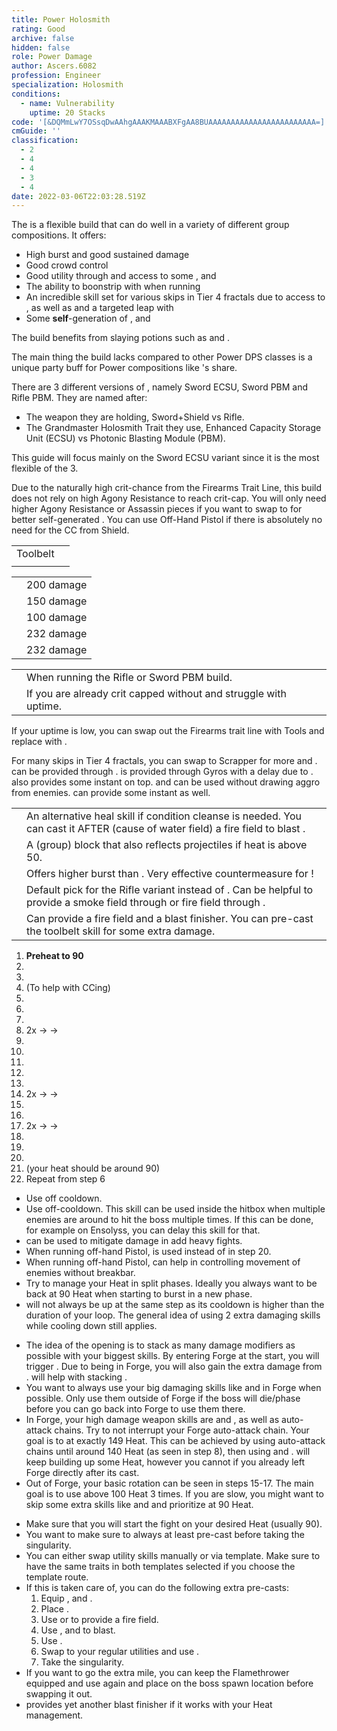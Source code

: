 ```yaml
---
title: Power Holosmith
rating: Good
archive: false
hidden: false
role: Power Damage
author: Ascers.6082
profession: Engineer
specialization: Holosmith
conditions:
  - name: Vulnerability
    uptime: 20 Stacks
code: '[&DQMmLwY7OSsqDwAAhgAAAKMAAABXFgAA8BUAAAAAAAAAAAAAAAAAAAAAAAA=]'
cmGuide: ''
classification:
  - 2
  - 4
  - 4
  - 3
  - 4
date: 2022-03-06T22:03:28.519Z
---
```


The <Specialization text="Power Holosmith" name="Holosmith"/> is a flexible build that can do well in a variety of different group compositions.
It offers:

- High burst and good sustained damage
- Good crowd control
- Good utility through <Condition name="Vulnerability"/> and access to some <Condition name="Blinded"/>, <Condition name="Crippled"/> and <Condition name="Immobile"/>
- The ability to boonstrip with <Skill name="Detonate Mine Field"/> when running <Skill name="Throw Mine"/>
- An incredible skill set for various skips in Tier 4 fractals due to access to <Effect name="Stealth"/>, as well as <Effect name="Superspeed"/> and a targeted leap with <Skill name="Jump Shot"/>
- Some **self**-generation of <Boon name="Might"/>, <Boon name="Quickness"/> and <Boon name="Fury"/>

The build benefits from slaying potions such as <Item name="Powerful Potion of slaying scarlets armies"/> and <Item name="Impact" type="Sigil"/>.

The main thing the build lacks compared to other Power DPS classes is a unique party buff for Power compositions like <Specialization text="Power Dragonhunter" name="Dragonhunter"/>'s <Skill name="Bane Signet"/> share.

There are 3 different versions of <Specialization text="Power Holosmith" name="Holosmith"/>, namely Sword ECSU, Sword PBM and Rifle PBM. They are named after:

- The weapon they are holding, Sword+Shield vs Rifle.
- The Grandmaster Holosmith Trait they use, Enhanced Capacity Storage Unit (ECSU) vs Photonic Blasting Module (PBM).

This guide will focus mainly on the Sword ECSU variant since it is the most flexible of the 3.

<Divider text="Equipment"/>

<CharacterWithAr> 
<Character title="150 Agony Resistance" gear={{
    "profession": "Engineer",
    "weight": "Medium",
    "gear": [
      "Berserker",
      "Berserker",
      "Berserker",
      "Berserker",
      "Berserker",
      "Berserker",
      "Berserker",
      "Berserker",
      "Berserker",
      "Berserker",
      "Berserker",
      "Berserker",
      "Berserker",
      "Berserker"
    ],
    "attributes": {
      "Health": 15922,
      "Armor": 2343,
      "Power": 3496,
      "Precision": 2286,
      "Toughness": 1225,
      "Vitality": 1000,
      "Ferocity": 1756,
      "Condition Damage": 750,
      "Expertise": 0,
      "Concentration": 225,
      "Healing Power": 0,
      "Agony Resistance": 150,
      "Condition Duration": 0,
      "Boon Duration": 0.15,
      "Critical Chance": 1.1123809523809524,
      "Critical Damage": 2.6706666666666666,
      "Bleeding Duration": 0.33,
      "Effective Power": 30616.976963743986,
      "Power DPS": 42677.49580621996,
      "Burning Damage": 355.421875,
      "Burning Stacks": 4,
      "Burning DPS": 1421.6875,
      "Bleeding Damage": 96.3125,
      "Bleeding Stacks": 15.561,
      "Bleeding DPS": 1498.7188125,
      "Poison Damage": 112.84375,
      "Poison Stacks": 2,
      "Poison DPS": 225.6875,
      "Torment Damage": 142.74375,
      "Torment Stacks": 0,
      "Torment DPS": 0,
      "Confusion Damage": 96.3125,
      "Confusion Stacks": 0,
      "Confusion DPS": 0,
      "Damage": 45823.58961871996,
      "Effective Health": 51294713.25,
      "Survivability": 26077.637646161667,
      "Effective Healing": 390,
      "Healing": 390
    },
    "runeId": 24836,
    "runeName": "Scholar",
    "infusions": [
      37131, 37131, 37131, 37131, 37131, 37131, 37131,
      37131, 37131, 37131, 37131, 37131, 37131, 37131,
      37131, 37131, 37131, 37131
    ],
    "weapons": {
      "weapon1MainType": "Sword",
      "weapon1MainSigil1": "Force",
      "weapon1OffType": "Shield",
      "weapon1OffSigil": "Impact"
    },
    "consumables": {
      "foodId": 91805,
      "utility": "Superior Sharpening Stone",
      "infusion": "Mighty +9 Agony Infusion"
    },
    "skills": {
      "heal": "A.E.D",
      "utility1": "Grenade Kit",
      "utility2": "Rifle Turret",
      "utility3": "Laser Disk",
      "elite": "Prime Light Beam"
    },
    "assumedBuffs": [{"id": "Might", "type": "Boon"}, {"id": "Fury", "type": "Boon"}, {"gw2id": 1786, "type": "Trait"}, {"gw2id": 12497, "type": "Skill"}]
}}>

Due to the naturally high crit-chance from the Firearms Trait Line, this build does not rely on high Agony Resistance to reach crit-cap. You will only need higher Agony Resistance or Assassin pieces if you want to swap to <Trait name="Sanguine Array"/> for better self-generated <Boon name="Might"/>. You can use Off-Hand Pistol if there is absolutely no need for the CC from Shield.

</Character>
</CharacterWithAr>

<Divider text="Build"/>

<Grid>
<GridItem sm="7">
<Traits traits1Id="38" traits1="Firearms" traits1SelectedIds="1914,1923,526" traits2Id="6" traits2="Explosives" traits2SelectedIds="1882,1892,1947" traits3Id="57" traits3="Holosmith" traits3SelectedIds="2106,2152,2137"/>

</GridItem>

<GridItem sm="5">
<Card title="Additional Skills">

|                                           |                                                                                                                                                                                                               |
| ----------------------------------------- | ------------------------------------------------------------------------------------------------------------------------------------------------------------------------------------------------------------- |
| Toolbelt                                  | <Skill id="21661" size="big" disableText/><Skill id="6172" size="big" disableText/><Skill id="6178" size="big" disableText/><Skill id="42163" size="big" disableText/>                                        |
| <Skill id="6020" size="big" disableText/> | <Skill id="5806" size="big" disableText/><Skill id="5807" size="big" disableText/><Skill id="5808" size="big" disableText/><Skill id="5809" size="big" disableText/><Skill id="5810" size="big" disableText/> |

</Card>

<Card title="CC skills">

|                                    |            |
| ---------------------------------- | ---------- |
| <Skill id="21661"/>                | 200 damage |
| <Skill name="Magnetic Inversion"/> | 150 damage |
| <Skill id="6057"/>                 | 100 damage |
| <Skill id="42009"/>                | 232 damage |
| <Skill id="42521"/>                | 232 damage |

</Card>

</GridItem>
</Grid>

<Grid>

<GridItem sm="7">
<Card title="Situational Traits">

|                                                                 |                                                                                                                    |
| --------------------------------------------------------------- | ------------------------------------------------------------------------------------------------------------------ |
| <Trait name="Photonic Blasting Module" size="big" disableText/> | When running the Rifle or Sword PBM build.                                                                         |
| <Trait name="Sanguine Array" size="big" disableText/>           | If you are already crit capped without <Trait name="High Caliber"/> and struggle with <Boon name="Might"/> uptime. |

<Traits traits1Id="21" traits1="Tools" traits1SelectedIds="532,512,1856" unembossed/>

If your <Boon name="Quickness"/> uptime is low, you can swap out the Firearms trait line with Tools and replace <Skill id="5805"/> with <Skill id="43739"/>.

<Traits traits1="Scrapper" traits1Selected="Gyroscopic Acceleration" unembossed />

For many skips in Tier 4 fractals, you can swap to Scrapper for more <Effect name="Stealth"/> and <Effect name="Superspeed"/>. <Effect name="Stealth"/> can be provided through <Skill name="Sneak Gyro"/>. <Effect name="Superspeed"/> is provided through Gyros with a delay due to <Trait name="Gyroscopic Acceleration"/>. <Skill name="Medic Gyro"/> also provides some instant <Effect name="Superspeed"/> on top. <Skill name="Bulwark Gyro"/> and <Skill name="Purge Gyro"/> can be used without drawing aggro from enemies. <Skill name="Bypass Coating"/> can provide some instant <Effect name="Superspeed"/> as well.
</Card>
</GridItem>

<GridItem sm="5">
<Card title="Situational Skills">

|                                                     |                                                                                                                                                                                                         |
| --------------------------------------------------- | ------------------------------------------------------------------------------------------------------------------------------------------------------------------------------------------------------- |
| <Skill id="5857" size="big" disableText/>           | An alternative heal skill if condition cleanse is needed. You can cast it AFTER (cause of water field) a fire field to blast <Boon name="might"/>.                                                      |
| <Skill id="43739" size="big" disableText/>          | A (group) block that also reflects projectiles if heat is above 50.                                                                                                                                     |
| <Skill id="30337" size="big" disableText/>          | Offers higher burst than <Skill id="5818"/>. Very effective countermeasure for <Instability name="No Pain, No Gain"/>!                                                                                  |
| <Skill name="Bomb Kit" size="big" disableText/>     | Default pick for the Rifle variant instead of <Skill name="Rifle Turret"/>. Can be helpful to provide a smoke field through <Skill name="Smoke Bomb"/> or fire field through <Skill name="Fire Bomb"/>. |
| <Skill name="Flamethrower" size="big" disableText/> | Can provide a fire field and a blast finisher. You can pre-cast the toolbelt skill <Skill name="Incendiary Ammo"/> for some extra damage.                                                               |

</Card>

</GridItem>
</Grid>

<Divider text="Rotation/Skill Usage"/>

<Grid>
<GridItem sm="6">
<Card title="Rotation">

1.  **Preheat to 90**
2.  <Skill name="Laser Disk" profession="Engineer"/>
3.  <Skill name="engage Photon Forge" profession="Engineer"/>
4.  <Skill name="Prime light beam" profession="Engineer"/> (To help with CCing)
5.  <Skill name="Grenade Barrage" profession="Engineer"/>
6.  <Skill name="Corona Burst" profession="Engineer"/>
7.  <Skill name="Photon Blitz" profession="Engineer"/>
8.  2x <Skill name="Light Strike" profession="Engineer"/> -> <Skill name="Bright Slash" profession="Engineer"/> -> <Skill name="Flash Cutter" profession="Engineer"/>
9.  <Skill name="Corona Burst" profession="Engineer"/>
10. <Skill name="Deactivate Photon Forge" profession="Engineer"/>
11. <Skill name="Refraction Cutter" profession="Engineer"/>
12. <Skill name="Shrapnel Grenade" profession="Engineer"/>
13. <Skill name="Poison Grenade" profession="Engineer"/>
14. 2x <Skill name="Sun Edge" profession="Engineer"/> -> <Skill name="Sun Ripper" profession="Engineer"/> -> <Skill name="Gleam Saber" profession="Engineer"/>
15. <Skill name="Refraction Cutter" profession="Engineer"/>
16. <Skill name="Shrapnel Grenade" profession="Engineer"/>
17. 2x <Skill name="Sun Edge" profession="Engineer"/> -> <Skill name="Sun Ripper" profession="Engineer"/> -> <Skill name="Gleam Saber" profession="Engineer"/>
18. <Skill name="Refraction Cutter" profession="Engineer"/>
19. <Skill name="Shrapnel Grenade" profession="Engineer"/>
20. <Skill name="Freeze Grenade" profession="Engineer"/>
21. <Skill name="engage Photon Forge" profession="Engineer"/> (your heat should be around 90)
22. Repeat from step 6

</Card>
<Card title="Notes">

- Use <Skill id="6178"/> off cooldown.
- Use <Skill id="42163"/> off-cooldown. This skill can be used inside the hitbox when multiple enemies are around to hit the boss multiple times. If this can be done, for example on Ensolyss, you can delay this skill for that.
- <Skill id="5808"/> can be used to mitigate damage in add heavy fights.
- When running off-hand Pistol, <Skill name="Blowtorch"/> is used instead of <Skill name="Freeze Grenade"/> in step 20.
- When running off-hand Pistol, <Skill id="5830"/> can help in controlling movement of enemies without breakbar.
- Try to manage your Heat in split phases. Ideally you always want to be back at 90 Heat when starting to burst in a new phase.
- <Skill name="Poison Grenade" profession="Engineer"/> will not always be up at the same step as its cooldown is higher than the duration of your loop. The general idea of using 2 extra damaging skills while cooling down still applies.

</Card>

</GridItem>
<GridItem sm="6">

<Card title="Rotation Explanation">

- The idea of the opening is to stack as many damage modifiers as possible with your biggest skills. By entering Forge at the start, you will trigger <Trait name="Solar Focusing Lens"/>. Due to being in Forge, you will also gain the extra damage from <Trait name="Lasers Edge"/>. <Skill name="Grenade Barrage"/> will help with stacking <Trait name="Explosive Temper"/>.
- You want to always use your big damaging skills like <Skill name="Laser Disk"/> and <Skill name="Prime Light Beam"/> in Forge when possible. Only use them outside of Forge if the boss will die/phase before you can go back into Forge to use them there.
- In Forge, your high damage weapon skills are <Skill name="Corona Burst"/> and <Skill name="Photon Blitz"/>, as well as auto-attack chains. Try to not interrupt your Forge auto-attack chain. Your goal is to <Skill name="Deactivate Photon forge"/> at exactly 149 Heat. This can be achieved by using auto-attack chains until around 140 Heat (as seen in step 8), then using <Skill name="Corona Burst"/> and <Skill name="Deactivate Photon forge"/>. <Skill name="Corona Burst"/> will keep building up some Heat, however you cannot <Skill id="44386"/> if you already left Forge directly after its cast.
- Out of Forge, your basic rotation can be seen in steps 15-17. The main goal is to use <Skill name="Refraction Cutter"/> above 100 Heat 3 times. If you are slow, you might want to skip some extra skills like <Skill name="Poison Grenade"/> and <Skill name="Freeze Grenade"/> and prioritize <Skill name="Engage Photon Forge"/> at 90 Heat.

</Card>

<Card title="Pre-Casting">

- Make sure that you will start the fight on your desired Heat (usually 90).
- You want to make sure to always at least pre-cast <Skill name="Laser Disk"/> before taking the singularity.
- You can either swap utility skills manually or via template. Make sure to have the same traits in both templates selected if you choose the template route.
- If this is taken care of, you can do the following extra pre-casts:
  1. Equip <Skill name="Thumper Turret"/>, <Skill name="Bomb Kit"/> and <Skill name="Flamethrower"/>.
  2. Place <Skill name="Big Ol Bomb"/>.
  3. Use <Skill name="Fire Bomb"/> or <Skill name="Napalm"/> to provide a fire field.
  4. Use <Skill name="Rumble"/>, <Skill name="Flame Blast"/> and <Skill name="Magnetic Inversion"/> to blast.
  5. Use <Skill name="Incendiary Ammo"/>.
  6. Swap to your regular utilities and use <Skill name="Laser Disk"/>.
  7. Take the singularity.
- If you want to go the extra mile, you can keep the Flamethrower equipped and use <Skill name="Incendiary Ammo"/> again and place <Skill name="Napalm"/> on the boss spawn location before swapping it out.
- <Skill name="Holographic Shockwave"/> provides yet another blast finisher if it works with your Heat management.

</Card>

</GridItem>
</Grid>

